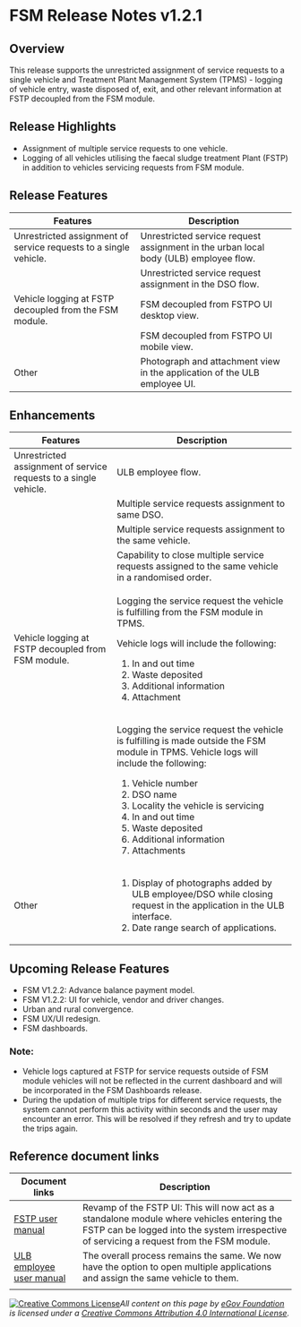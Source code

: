# FSM Release Notes v1.2.1

## Overview <a href="#overview" id="overview"></a>

This release supports the unrestricted assignment of service requests to a single vehicle and Treatment Plant Management System (TPMS) - logging of vehicle entry, waste disposed of, exit, and other relevant information at FSTP decoupled from the FSM module.

## Release Highlights

* Assignment of multiple service requests to one vehicle.
* Logging of all vehicles utilising the faecal sludge treatment Plant (FSTP) in addition to vehicles servicing requests from FSM module.

## **Release Features**

| Features                                                         | Description                                                                          |
| ---------------------------------------------------------------- | ------------------------------------------------------------------------------------ |
| Unrestricted assignment of service requests to a single vehicle. | Unrestricted service request assignment in the urban local body (ULB) employee flow. |
|                                                                  | Unrestricted service request assignment in the DSO flow.                             |
| Vehicle logging at FSTP decoupled from the FSM module.           | FSM decoupled from FSTPO UI desktop view.                                            |
|                                                                  | FSM decoupled from FSTPO UI mobile view.                                             |
| Other                                                            | Photograph and attachment view in the application of the ULB employee UI.            |

## **Enhancements** <a href="#enhancements" id="enhancements"></a>

| Features                                                         | Description                                                                                                                                                                                                                                                                                                                                   |
| ---------------------------------------------------------------- | --------------------------------------------------------------------------------------------------------------------------------------------------------------------------------------------------------------------------------------------------------------------------------------------------------------------------------------------- |
| Unrestricted assignment of service requests to a single vehicle. | ULB employee flow.                                                                                                                                                                                                                                                                                                                            |
|                                                                  | Multiple service requests assignment to same DSO.                                                                                                                                                                                                                                                                                             |
|                                                                  | Multiple service requests assignment to the same vehicle.                                                                                                                                                                                                                                                                                     |
|                                                                  | Capability to close multiple service requests assigned to the same vehicle in a randomised order.                                                                                                                                                                                                                                             |
| Vehicle logging at FSTP decoupled from FSM module.               | <p>Logging the service request the vehicle is fulfilling from the FSM module in TPMS.</p><p>Vehicle logs will include the following:</p><ol><li>In and out time</li><li>Waste deposited</li><li>Additional information</li><li>Attachment</li></ol>                                                                                           |
|                                                                  | <p>Logging the service request the vehicle is fulfilling is made outside the FSM module in TPMS. Vehicle logs will include the following: </p><ol><li>Vehicle number</li><li>DSO name</li><li>Locality the vehicle is servicing</li><li>In and out time </li><li>Waste deposited</li><li>Additional information</li><li>Attachments</li></ol> |
| Other                                                            | <ol><li>Display of photographs added by ULB employee/DSO while closing request in the application in the ULB interface.</li><li>Date range search of applications.</li></ol>                                                                                                                                                                  |

## Upcoming Release Features <a href="#upcoming-release-features" id="upcoming-release-features"></a>

* FSM V1.2.2: Advance balance payment model.
* FSM V1.2.2: UI for vehicle, vendor and driver changes.
* Urban and rural convergence.
* FSM UX/UI redesign.
* FSM dashboards.

### Note:&#x20;

* Vehicle logs captured at FSTP for service requests outside of FSM module vehicles will not be reflected in the current dashboard and will be incorporated in the FSM Dashboards release.
* During the updation of multiple trips for different service requests, the system cannot perform this activity within seconds and the user may encounter an error. This will be resolved if they refresh and try to update the trips again.

## Reference document links

| Document links                                                                                                                  | Description                                                                                                                                                                             |
| ------------------------------------------------------------------------------------------------------------------------------- | --------------------------------------------------------------------------------------------------------------------------------------------------------------------------------------- |
| [FSTP user manual](../../products/faecal-sludge-management-fsm/fsm-user-manual/septage-treatment-plant-operator-user-manual.md) | Revamp of the FSTP UI: This will now act as a standalone module where vehicles entering the FSTP can be logged into the system irrespective of servicing a request from the FSM module. |
| [ULB employee user manual](../../products/faecal-sludge-management-fsm/fsm-user-manual/fsm-employee-user-manual.md)             | The overall process remains the same. We now have the option to open multiple applications and assign the same vehicle to them.                                                         |
|                                                                                                                                 |                                                                                                                                                                                         |



[![Creative Commons License](https://i.creativecommons.org/l/by/4.0/80x15.png)](http://creativecommons.org/licenses/by/4.0/)_All content on this page by_ [_eGov Foundation_](https://egov.org.in/) _is licensed under a_ [_Creative Commons Attribution 4.0 International License_](http://creativecommons.org/licenses/by/4.0/)_._
